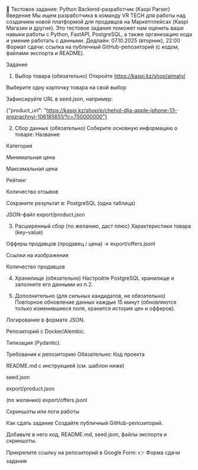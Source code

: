 📄 Тестовое задание: Python Backend-разработчик (Kaspi Parser)
Введение
Мы ищем разработчика в команду VR TECH для работы над созданием новой платформой для продавцов на Маркетплейсах (Kaspi Магазин и другие).
Это тестовое задание поможет нам оценить ваши навыки работы с Python, FastAPI, PostgreSQL, а также организацию кода и умение работать с данными.
Дедлайн: 07.10.2025 (вторник), 22:00
Формат сдачи: ссылка на публичный GitHub-репозиторий (с кодом, файлами экспорта и README).

Задание
1. Выбор товара (обязательно)
Откройте https://kaspi.kz/shop/almaty/


Выберите одну карточку товара на свой выбор


Зафиксируйте URL в seed.json, например:


{"product_url": "https://kaspi.kz/shop/p/chehol-dlja-apple-iphone-13-prozrachnyi-106185651/?c=750000000"}

2. Сбор данных (обязательно)
Соберите основную информацию о товаре:
Название


Категория


Минимальная цена


Максимальная цена


Рейтинг


Количество отзывов


Сохраните результат в:
PostgreSQL (одна таблица)


JSON-файл export/product.json


3. Расширенный сбор (по желанию, даст плюс)
Характеристики товара (key–value)


Офферы продавцов (продавец / цена) → export/offers.jsonl


Ссылки на изображения


Количество продавцов


4. Хранилище (обязательно)
Настройте PostgreSQL хранилище и заполните его данными из п.2.


5. Дополнительно (для сильных кандидатов, не обязательно)
Повторное обновление данных каждые 15 минут (обновляются только изменившиеся поля, хранится история цен и офферов).


Логирование в формате JSON.


Репозиторий с Docker/Alembic.


Типизация (Pydantic).



Требования к репозиторию
Обязательно:
Код проекта


README.md с инструкцией (см. шаблон ниже)


seed.json


export/product.json


(по желанию) export/offers.jsonl


Скриншоты или логи работы



Как сдать задание
Создайте публичный GitHub-репозиторий.


Добавьте в него код, README.md, seed.json, файлы экспорта и скриншоты.


Прикрепите ссылку на репозиторий в Google Form:
 👉 Форма сдачи задания 

